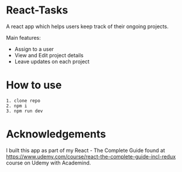 # React-Tasks

A react app which helps users keep track of their ongoing projects.

Main features:

- Assign to a user
- View and Edit project details
- Leave updates on each project

# How to use

    1. clone repo
    2. npm i
    3. npm run dev

# Acknowledgements

I built this app as part of my React - The Complete Guide found at https://www.udemy.com/course/react-the-complete-guide-incl-redux course on Udemy with Academind.